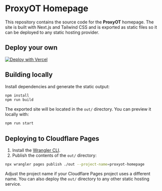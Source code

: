 # ProxyOT Homepage

This repository contains the source code for the **ProxyOT** homepage. The site is built with Next.js and Tailwind CSS and is exported as static files so it can be deployed to any static hosting provider.

## Deploy your own

[![Deploy with Vercel](https://vercel.com/button)](https://vercel.com/new/clone?repository-url=https://github.com/clarenous/proxyot-homepage)

## Building locally

Install dependencies and generate the static output:

```bash
npm install
npm run build
```

The exported site will be located in the `out/` directory. You can preview it locally with:

```bash
npm run start
```

## Deploying to Cloudflare Pages

1. Install the [Wrangler CLI](https://developers.cloudflare.com/pages/get-started/).
2. Publish the contents of the `out/` directory:

```bash
npx wrangler pages publish ./out --project-name=proxyot-homepage
```

Adjust the project name if your Cloudflare Pages project uses a different name. You can also deploy the `out/` directory to any other static hosting service.

